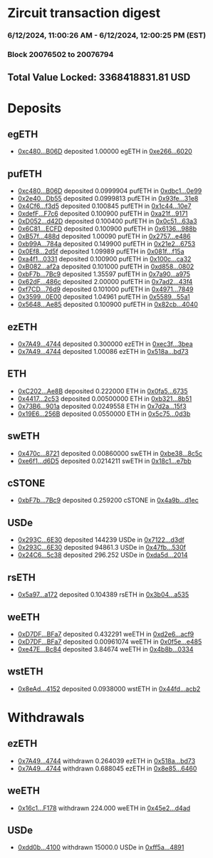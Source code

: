 # Zircuit transaction digest
### 6/12/2024, 11:00:26 AM - 6/12/2024, 12:00:25 PM (EST)
### Block 20076502 to 20076794

## Total Value Locked: 3368418831.81 USD

# Deposits
## egETH
- [0xc480...B06D](https://etherscan.io/address/0xc480abab3B49B5905ba6325412cB752fbEC8B06D) deposited 1.00000 egETH in [0xe266...6020](https://etherscan.io/tx/0xc480abab3B49B5905ba6325412cB752fbEC8B06D)
## pufETH
- [0xc480...B06D](https://etherscan.io/address/0xc480abab3B49B5905ba6325412cB752fbEC8B06D) deposited 0.0999904 pufETH in [0xdbc1...0e99](https://etherscan.io/tx/0xc480abab3B49B5905ba6325412cB752fbEC8B06D)
- [0x2e40...Db55](https://etherscan.io/address/0x2e402C4DCF0A0eb223E1041B9FCF54Fde584Db55) deposited 0.0999813 pufETH in [0x93fe...31e8](https://etherscan.io/tx/0x2e402C4DCF0A0eb223E1041B9FCF54Fde584Db55)
- [0x4Cf6...f3d5](https://etherscan.io/address/0x4Cf629e2cE0F9B9e813D14451ace9B77B364f3d5) deposited 0.100845 pufETH in [0x1c44...10e7](https://etherscan.io/tx/0x4Cf629e2cE0F9B9e813D14451ace9B77B364f3d5)
- [0xdefF...F7c6](https://etherscan.io/address/0xdefFcF3848Df2d86546754A1EAd118850b67F7c6) deposited 0.100900 pufETH in [0xa21f...9171](https://etherscan.io/tx/0xdefFcF3848Df2d86546754A1EAd118850b67F7c6)
- [0xD052...d42D](https://etherscan.io/address/0xD05243dDEc18497c6E44664943b985A8F60ad42D) deposited 0.100400 pufETH in [0x0c51...63a3](https://etherscan.io/tx/0xD05243dDEc18497c6E44664943b985A8F60ad42D)
- [0x6C81...ECFD](https://etherscan.io/address/0x6C81d809783583CD7b0AFe01043cc79ab198ECFD) deposited 0.100900 pufETH in [0x6136...988b](https://etherscan.io/tx/0x6C81d809783583CD7b0AFe01043cc79ab198ECFD)
- [0xB57f...488d](https://etherscan.io/address/0xB57f8614D3543F4918C2140032096E190c94488d) deposited 1.00090 pufETH in [0x2757...e486](https://etherscan.io/tx/0xB57f8614D3543F4918C2140032096E190c94488d)
- [0xb99A...784a](https://etherscan.io/address/0xb99A54b934f3769A327738076b4A0D1527F3784a) deposited 0.149900 pufETH in [0x21e2...6753](https://etherscan.io/tx/0xb99A54b934f3769A327738076b4A0D1527F3784a)
- [0x0Ef8...2d5f](https://etherscan.io/address/0x0Ef878450C8FF6724CB2E719D9d8e401559B2d5f) deposited 1.09989 pufETH in [0x081f...f15a](https://etherscan.io/tx/0x0Ef878450C8FF6724CB2E719D9d8e401559B2d5f)
- [0xa4f1...0331](https://etherscan.io/address/0xa4f175404Ece482e21E6Cab7aEAcF10225230331) deposited 0.100900 pufETH in [0x100c...ca32](https://etherscan.io/tx/0xa4f175404Ece482e21E6Cab7aEAcF10225230331)
- [0xB082...af2a](https://etherscan.io/address/0xB08292C794CE1931E6e4Da7Ca3AFefC1627eaf2a) deposited 0.101000 pufETH in [0xd858...0802](https://etherscan.io/tx/0xB08292C794CE1931E6e4Da7Ca3AFefC1627eaf2a)
- [0xbF7b...7Bc9](https://etherscan.io/address/0xbF7bF0Dd4286C630E23df21fBF811DE31d977Bc9) deposited 1.35597 pufETH in [0x7a90...a975](https://etherscan.io/tx/0xbF7bF0Dd4286C630E23df21fBF811DE31d977Bc9)
- [0x62dF...486c](https://etherscan.io/address/0x62dF5B399ba4e31b8a176eb741eD293477f3486c) deposited 2.00000 pufETH in [0x7ad2...43f4](https://etherscan.io/tx/0x62dF5B399ba4e31b8a176eb741eD293477f3486c)
- [0xf7CD...76d9](https://etherscan.io/address/0xf7CD438311C7919adc2475B50c9AAFfd89eC76d9) deposited 0.101000 pufETH in [0x4971...7849](https://etherscan.io/tx/0xf7CD438311C7919adc2475B50c9AAFfd89eC76d9)
- [0x3599...0E00](https://etherscan.io/address/0x35998CF90E2E3fe5c2793c7877D1DB796a050E00) deposited 1.04961 pufETH in [0x5589...55a1](https://etherscan.io/tx/0x35998CF90E2E3fe5c2793c7877D1DB796a050E00)
- [0x5648...Ae85](https://etherscan.io/address/0x564828AC250efFFe3168b8bb6784A952Edd4Ae85) deposited 0.100900 pufETH in [0x82cb...4040](https://etherscan.io/tx/0x564828AC250efFFe3168b8bb6784A952Edd4Ae85)
## ezETH
- [0x7A49...4744](https://etherscan.io/address/0x7A493Be5c2ce014cD049Bf178a1ac0Db1B434744) deposited 0.300000 ezETH in [0xec3f...3bea](https://etherscan.io/tx/0x7A493Be5c2ce014cD049Bf178a1ac0Db1B434744)
- [0x7A49...4744](https://etherscan.io/address/0x7A493Be5c2ce014cD049Bf178a1ac0Db1B434744) deposited 1.00086 ezETH in [0x518a...bd73](https://etherscan.io/tx/0x7A493Be5c2ce014cD049Bf178a1ac0Db1B434744)
## ETH
- [0xC202...Ae8B](https://etherscan.io/address/0xC2026aE0607EbABf5158a7c48508976836CdAe8B) deposited 0.222000 ETH in [0x0fa5...6735](https://etherscan.io/tx/0xC2026aE0607EbABf5158a7c48508976836CdAe8B)
- [0x4417...2c53](https://etherscan.io/address/0x44173B5ad099e8dcC5b77Fd205d3B81639E12c53) deposited 0.00500000 ETH in [0xb321...8b51](https://etherscan.io/tx/0x44173B5ad099e8dcC5b77Fd205d3B81639E12c53)
- [0x73B6...901a](https://etherscan.io/address/0x73B6040d0457DbeeDDC6e7F599dB24A7A06d901a) deposited 0.0249558 ETH in [0x7d2a...15f3](https://etherscan.io/tx/0x73B6040d0457DbeeDDC6e7F599dB24A7A06d901a)
- [0x19E6...256B](https://etherscan.io/address/0x19E6389E1D17D6eDBFfbd89c6DA0742D04B3256B) deposited 0.0550000 ETH in [0x5c75...0d3b](https://etherscan.io/tx/0x19E6389E1D17D6eDBFfbd89c6DA0742D04B3256B)
## swETH
- [0x470c...8721](https://etherscan.io/address/0x470c9F27bC28e59b3687189EdD7B65dDaD1B8721) deposited 0.00860000 swETH in [0xbe38...8c5c](https://etherscan.io/tx/0x470c9F27bC28e59b3687189EdD7B65dDaD1B8721)
- [0xe6f1...d6D5](https://etherscan.io/address/0xe6f11B9d80183141E0ae7076aED1d95B0C23d6D5) deposited 0.0214211 swETH in [0x18c1...e7bb](https://etherscan.io/tx/0xe6f11B9d80183141E0ae7076aED1d95B0C23d6D5)
## cSTONE
- [0xbF7b...7Bc9](https://etherscan.io/address/0xbF7bF0Dd4286C630E23df21fBF811DE31d977Bc9) deposited 0.259200 cSTONE in [0x4a9b...d1ec](https://etherscan.io/tx/0xbF7bF0Dd4286C630E23df21fBF811DE31d977Bc9)
## USDe
- [0x293C...6E30](https://etherscan.io/address/0x293C6937D8D82e05B01335F7B33FBA0c8e256E30) deposited 144239 USDe in [0x7122...d3df](https://etherscan.io/tx/0x293C6937D8D82e05B01335F7B33FBA0c8e256E30)
- [0x293C...6E30](https://etherscan.io/address/0x293C6937D8D82e05B01335F7B33FBA0c8e256E30) deposited 94861.3 USDe in [0x47fb...530f](https://etherscan.io/tx/0x293C6937D8D82e05B01335F7B33FBA0c8e256E30)
- [0x24C6...5c38](https://etherscan.io/address/0x24C695aE073D19FbA8C14c2bEc6340800C4C5c38) deposited 296.252 USDe in [0xda5d...2014](https://etherscan.io/tx/0x24C695aE073D19FbA8C14c2bEc6340800C4C5c38)
## rsETH
- [0x5a97...a172](https://etherscan.io/address/0x5a973Ab722750FE67f1d90922151C8B034e4a172) deposited 0.104389 rsETH in [0x3b04...a535](https://etherscan.io/tx/0x5a973Ab722750FE67f1d90922151C8B034e4a172)
## weETH
- [0xD7DF...BFa7](https://etherscan.io/address/0xD7DF7E085214743530afF339aFC420c7c720BFa7) deposited 0.432291 weETH in [0xd2e6...acf9](https://etherscan.io/tx/0xD7DF7E085214743530afF339aFC420c7c720BFa7)
- [0xD7DF...BFa7](https://etherscan.io/address/0xD7DF7E085214743530afF339aFC420c7c720BFa7) deposited 0.00961074 weETH in [0x0f5e...e485](https://etherscan.io/tx/0xD7DF7E085214743530afF339aFC420c7c720BFa7)
- [0xe47E...Bc84](https://etherscan.io/address/0xe47E1ac440A31A8C77C825cF30D9a91f6352Bc84) deposited 3.84674 weETH in [0x4b8b...0334](https://etherscan.io/tx/0xe47E1ac440A31A8C77C825cF30D9a91f6352Bc84)
## wstETH
- [0x8eAd...4152](https://etherscan.io/address/0x8eAd7756188349Ed5d6d3558dC56EF4B60f04152) deposited 0.0938000 wstETH in [0x44fd...acb2](https://etherscan.io/tx/0x8eAd7756188349Ed5d6d3558dC56EF4B60f04152)
# Withdrawals
## ezETH
- [0x7A49...4744](https://etherscan.io/address/0x7A493Be5c2ce014cD049Bf178a1ac0Db1B434744) withdrawn 0.264039 ezETH in [0x518a...bd73](https://etherscan.io/tx/0x7A493Be5c2ce014cD049Bf178a1ac0Db1B434744)
- [0x7A49...4744](https://etherscan.io/address/0x7A493Be5c2ce014cD049Bf178a1ac0Db1B434744) withdrawn 0.688045 ezETH in [0x8e85...6460](https://etherscan.io/tx/0x7A493Be5c2ce014cD049Bf178a1ac0Db1B434744)
## weETH
- [0x16c1...F178](https://etherscan.io/address/0x16c13e2Ce345B46C2F3d0317441cb17d0c3BF178) withdrawn 224.000 weETH in [0x45e2...d4ad](https://etherscan.io/tx/0x16c13e2Ce345B46C2F3d0317441cb17d0c3BF178)
## USDe
- [0xdd0b...4100](https://etherscan.io/address/0xdd0bba96188F6Bf2335D4B019EEd6d948ab04100) withdrawn 15000.0 USDe in [0xff5a...4891](https://etherscan.io/tx/0xdd0bba96188F6Bf2335D4B019EEd6d948ab04100)
